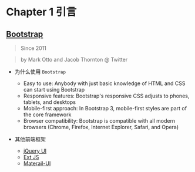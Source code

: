 # Chapter 1 引言

## [Bootstrap](http://getbootstrap.com/)

> Since 2011

> by Mark Otto and Jacob Thornton @ Twitter

- 为什么使用 `Bootstrap`
  - Easy to use: Anybody with just basic knowledge of HTML and CSS can start using Bootstrap
  - Responsive features: Bootstrap's responsive CSS adjusts to phones, tablets, and desktops
  - Mobile-first approach: In Bootstrap 3, mobile-first styles are part of the core framework
  - Browser compatibility: Bootstrap is compatible with all modern browsers (Chrome, Firefox, Internet Explorer, Safari, and Opera)


- 其他前端框架
  - [jQuery UI](https://jqueryui.com/) 
  - [Ext JS](https://www.sencha.com/products/extjs/#overview)
  - [Materail-UI](http://www.material-ui.com/)
